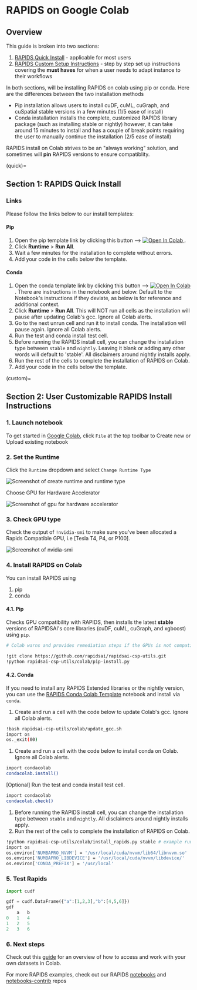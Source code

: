 # RAPIDS on Google Colab

## Overview

This guide is broken into two sections:

1. [RAPIDS Quick Install](#quick) - applicable for most users
2. [RAPIDS Custom Setup Instructions](#custom) - step by step set up instructions covering the **must haves** for when a user needs to adapt instance to their workflows

In both sections, will be installing RAPIDS on colab using pip or conda. Here are the differences between the two installation methods

- Pip installation allows users to install cuDF, cuML, cuGraph, and cuSpatial stable versions in a few minutes (1/5 ease of install)
- Conda installation installs the complete, customized RAPIDS library package (such as installing stable or nightly) however, it can take around 15 minutes to install and has a couple of break points requiring the user to manually continue the installation (2/5 ease of install)

RAPIDS install on Colab strives to be an "always working" solution, and sometimes will **pin** RAPIDS versions to ensure compatiblity.

(quick)=

## Section 1: RAPIDS Quick Install

### Links

Please follow the links below to our install templates:

#### Pip

1. Open the pip template link by clicking this button -->
   <a target="_blank" href="https://colab.research.google.com/drive/13sspqiEZwso4NYTbsflpPyNFaVAAxUgr">
   <img src="https://colab.research.google.com/assets/colab-badge.svg" alt="Open In Colab"/>
   </a> .
1. Click **Runtime** > **Run All**.
1. Wait a few minutes for the installation to complete without errors.
1. Add your code in the cells below the template.

#### Conda

1. Open the conda template link by clicking this button -->
   <a target="_blank" href="https://colab.research.google.com/drive/1TAAi_szMfWqRfHVfjGSqnGVLr_ztzUM9">
   <img src="https://colab.research.google.com/assets/colab-badge.svg" alt="Open In Colab"/>
   </a> . There are instructions in the notebook and below. Default to the Notebook's instructions if they deviate, as below is for reference and additional context.
1. Click **Runtime** > **Run All**. This will NOT run all cells as the installation will pause after updating Colab's gcc. Ignore all Colab alerts.
1. Go to the next unrun cell and run it to install conda. The installation will pause again. Ignore all Colab alerts.
1. Run the test and conda install test cell.
1. Before running the RAPIDS install cell, you can change the installation type between `stable` and `nightly`. Leaving it blank or adding any other words will default to 'stable'. All disclaimers around nightly installs apply.
1. Run the rest of the cells to complete the installation of RAPIDS on Colab.
1. Add your code in the cells below the template.

(custom)=

## Section 2: User Customizable RAPIDS Install Instructions

### 1. Launch notebook

To get started in [Google Colab](https://colab.research.google.com/), click `File` at the top toolbar to Create new or Upload existing notebook

### 2. Set the Runtime

Click the `Runtime` dropdown and select `Change Runtime Type`

![Screenshot of create runtime and runtime type](../images/googlecolab-select-runtime-type.png)

Choose GPU for Hardware Accelerator

![Screenshot of gpu for hardware accelerator](../images/googlecolab-select-gpu-hardware-accelerator.png)

### 3. Check GPU type

Check the output of `!nvidia-smi` to make sure you've been allocated a Rapids Compatible GPU, i.e [Tesla T4, P4, or P100].

![Screenshot of nvidia-smi](../images/googlecolab-output-nvidia-smi.png)

### 4. Install RAPIDS on Colab

You can install RAPIDS using

1. pip
1. conda

#### 4.1. Pip

Checks GPU compatibility with RAPIDS, then installs the latest **stable** versions of RAPIDSAI's core libraries (cuDF, cuML, cuGraph, and xgboost) using `pip`.

```bash
# Colab warns and provides remediation steps if the GPUs is not compatible with RAPIDS.

!git clone https://github.com/rapidsai/rapidsai-csp-utils.git
!python rapidsai-csp-utils/colab/pip-install.py
```

#### 4.2. Conda

If you need to install any RAPIDS Extended libraries or the nightly version, you can use the [RAPIDS Conda Colab Template](https://colab.research.google.com/drive/1TAAi_szMfWqRfHVfjGSqnGVLr_ztzUM9) notebook and install via `conda`.

1. Create and run a cell with the code below to update Colab's gcc. Ignore all Colab alerts.

```bash
!bash rapidsai-csp-utils/colab/update_gcc.sh
import os
os._exit(00)
```

1. Create and run a cell with the code below to install conda on Colab. Ignore all Colab alerts.

```bash
import condacolab
condacolab.install()
```

[Optional] Run the test and conda install test cell.

```bash
import condacolab
condacolab.check()
```

1. Before running the RAPIDS install cell, you can change the installation type between `stable` and `nightly`. All disclaimers around nightly installs apply.
1. Run the rest of the cells to complete the installation of RAPIDS on Colab.

```bash
!python rapidsai-csp-utils/colab/install_rapids.py stable # example runs stable
import os
os.environ['NUMBAPRO_NVVM'] = '/usr/local/cuda/nvvm/lib64/libnvvm.so'
os.environ['NUMBAPRO_LIBDEVICE'] = '/usr/local/cuda/nvvm/libdevice/'
os.environ['CONDA_PREFIX'] = '/usr/local'
```

### 5. Test Rapids

```python
import cudf

gdf = cudf.DataFrame({"a":[1,2,3],"b":[4,5,6]})
gdf
    a   b
0   1   4
1   2   5
2   3   6

```

### 6. Next steps

Check out this [guide](https://towardsdatascience.com/) for an overview of how to access and work with your own datasets in Colab.

For more RAPIDS examples, check out our RAPIDS [notebooks](https://github.com/rapidsai/notebooks) and [notebooks-contrib](https://github.com/rapidsai/notebooks-contrib) repos
